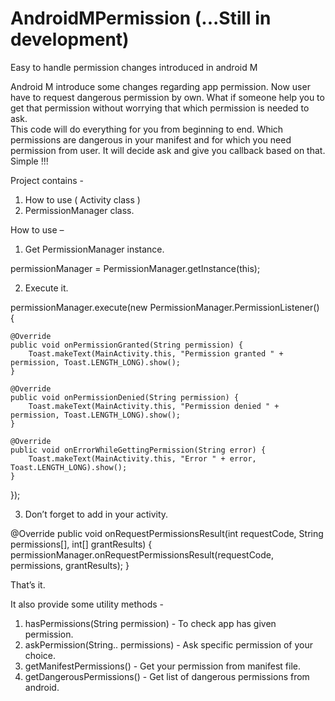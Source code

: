 # AndroidMPermission (...Still in development)

Easy to handle permission changes introduced in android M

Android M introduce some changes regarding app permission. Now user have to request dangerous permission by own.
What if someone help you to get that permission without worrying that which permission is needed to ask.  
This code will do everything for you from beginning to end. Which permissions are dangerous in your manifest and for which you need permission from user. It will decide ask and give you callback based on that. Simple !!!

Project contains -

1. How to use ( Activity class )
2. PermissionManager class. 

How to use –

1. Get PermissionManager instance. 

permissionManager = PermissionManager.getInstance(this);

2. Execute it. 

permissionManager.execute(new PermissionManager.PermissionListener() {
    
    @Override
    public void onPermissionGranted(String permission) {
        Toast.makeText(MainActivity.this, "Permission granted " + permission, Toast.LENGTH_LONG).show();
    }

    @Override
    public void onPermissionDenied(String permission) {
        Toast.makeText(MainActivity.this, "Permission denied " + permission, Toast.LENGTH_LONG).show();
    }

    @Override
    public void onErrorWhileGettingPermission(String error) {
        Toast.makeText(MainActivity.this, "Error " + error, Toast.LENGTH_LONG).show();
    }
});

3. Don’t forget to add in your activity. 

@Override
public void onRequestPermissionsResult(int requestCode,
                                       String permissions[], int[] grantResults) {
    permissionManager.onRequestPermissionsResult(requestCode, permissions, grantResults);
}

That’s it.

It also provide some utility methods -

1. hasPermissions(String permission) - To check app has given permission.
2. askPermission(String.. permissions) - Ask specific permission of your choice. 
3. getManifestPermissions() - Get your permission from manifest file.
4. getDangerousPermissions() - Get list of dangerous permissions from android. 


